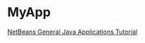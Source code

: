 # MyApp
[NetBeans General Java Applications Tutorial](https://netbeans.apache.org/tutorial/main/kb/docs/java/javase-intro/)

